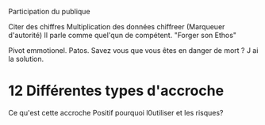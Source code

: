 
Participation du publique

Citer des chiffres Multiplication des données chiffreer (Marqueuer d'autorité) Il parle comme quel'qun de compétent. "Forger son Ethos"

Pivot emmotionel. Patos.  Savez vous que vous êtes en danger de mort ? J ai la solution.


# 12 Différentes types d'accroche

Ce qu'est cette accroche
Positif pourquoi l0utiliser et les risques?

